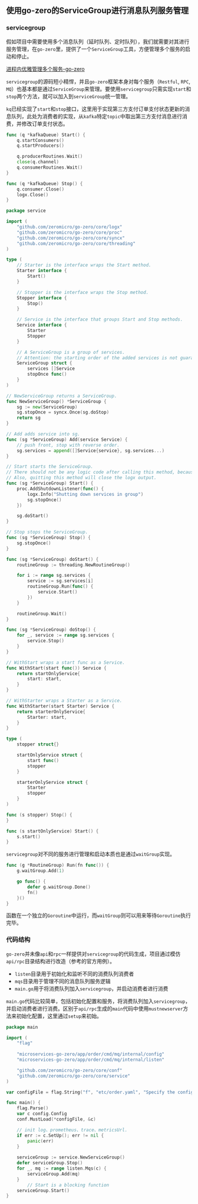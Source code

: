 ## 使用go-zero的ServiceGroup进行消息队列服务管理

### servicegroup

假如项目中需要使用多个消息队列（延时队列、定时队列），我们就需要对其进行服务管理，在`go-zero`里，提供了一个`ServiceGroup`工具，方便管理多个服务的启动和停止。

[进程内优雅管理多个服务-go-zero](https://talkgo.org/t/topic/3720)

`servicegroup`的源码短小精悍，并且`go-zero`框架本身对每个服务（`Restful`, `RPC`, `MQ`）也基本都是通过`ServiceGroup`来管理。要使用`servicegroup`只需实现`start`和`stop`两个方法，就可以加入到`serviceGroup`统一管理。

`kq`已经实现了`start`和`stop`接口，这里用于实现第三方支付订单支付状态更新的消息队列，此处为消费者的实现，从`kafka`特定`topic`中取出第三方支付消息进行消费，并修改订单支付状态。

```go
func (q *kafkaQueue) Start() {
	q.startConsumers()
	q.startProducers()

	q.producerRoutines.Wait()
	close(q.channel)
	q.consumerRoutines.Wait()
}

func (q *kafkaQueue) Stop() {
	q.consumer.Close()
	logx.Close()
}
```

```go
package service

import (
	"github.com/zeromicro/go-zero/core/logx"
	"github.com/zeromicro/go-zero/core/proc"
	"github.com/zeromicro/go-zero/core/syncx"
	"github.com/zeromicro/go-zero/core/threading"
)

type (
	// Starter is the interface wraps the Start method.
	Starter interface {
		Start()
	}

	// Stopper is the interface wraps the Stop method.
	Stopper interface {
		Stop()
	}

	// Service is the interface that groups Start and Stop methods.
	Service interface {
		Starter
		Stopper
	}

	// A ServiceGroup is a group of services.
	// Attention: the starting order of the added services is not guaranteed.
	ServiceGroup struct {
		services []Service
		stopOnce func()
	}
)

// NewServiceGroup returns a ServiceGroup.
func NewServiceGroup() *ServiceGroup {
	sg := new(ServiceGroup)
	sg.stopOnce = syncx.Once(sg.doStop)
	return sg
}

// Add adds service into sg.
func (sg *ServiceGroup) Add(service Service) {
	// push front, stop with reverse order.
	sg.services = append([]Service{service}, sg.services...)
}

// Start starts the ServiceGroup.
// There should not be any logic code after calling this method, because this method is a blocking one.
// Also, quitting this method will close the logx output.
func (sg *ServiceGroup) Start() {
	proc.AddShutdownListener(func() {
		logx.Info("Shutting down services in group")
		sg.stopOnce()
	})

	sg.doStart()
}

// Stop stops the ServiceGroup.
func (sg *ServiceGroup) Stop() {
	sg.stopOnce()
}

func (sg *ServiceGroup) doStart() {
	routineGroup := threading.NewRoutineGroup()

	for i := range sg.services {
		service := sg.services[i]
		routineGroup.Run(func() {
			service.Start()
		})
	}

	routineGroup.Wait()
}

func (sg *ServiceGroup) doStop() {
	for _, service := range sg.services {
		service.Stop()
	}
}

// WithStart wraps a start func as a Service.
func WithStart(start func()) Service {
	return startOnlyService{
		start: start,
	}
}

// WithStarter wraps a Starter as a Service.
func WithStarter(start Starter) Service {
	return starterOnlyService{
		Starter: start,
	}
}

type (
	stopper struct{}

	startOnlyService struct {
		start func()
		stopper
	}

	starterOnlyService struct {
		Starter
		stopper
	}
)

func (s stopper) Stop() {
}

func (s startOnlyService) Start() {
	s.start()
}
```
`servicegroup`对不同的服务进行管理和启动本质也是通过`waitGroup`实现。

```go
func (g *RoutineGroup) Run(fn func()) {
	g.waitGroup.Add(1)

	go func() {
		defer g.waitGroup.Done()
		fn()
	}()
}
```

函数在一个独立的`Goroutine`中运行，而`waitGroup`则可以用来等待`Goroutine`执行完毕。

### 代码结构

`go-zero`并未像`api`和`rpc`一样提供对`servicegroup`的代码生成，项目通过模仿`api/rpc`目录结构进行改造（参考的官方用例）。

- `listen`目录用于初始化和监听不同的消费队列消费者
- `mqs`目录用于管理不同的消息队列服务逻辑
- `main.go`用于将消费队列加入`servicegroup`，并启动消费者进行消费

`main.go`代码比较简单，包括初始化配置和服务，将消费队列加入`servicegroup`，并启动消费者进行消费。区别于`api/rpc`生成的`main`代码中使用`mustnewserver`方法来初始化配置，这里通过`setup`来初始。

```go
package main

import (
	"flag"
	
	"microservices-go-zero/app/order/cmd/mq/internal/config"
	"microservices-go-zero/app/order/cmd/mq/internal/listen"

	"github.com/zeromicro/go-zero/core/conf"
	"github.com/zeromicro/go-zero/core/service"
)

var configFile = flag.String("f", "etc/order.yaml", "Specify the config file")

func main() {
	flag.Parse()
	var c config.Config
	conf.MustLoad(*configFile, &c)

	// init log、prometheus、trace、metricsUrl.
	if err := c.SetUp(); err != nil {
		panic(err)
	}
	
	serviceGroup := service.NewServiceGroup()
	defer serviceGroup.Stop()
	for _, mq := range listen.Mqs(c) {
		serviceGroup.Add(mq)
	}
    	// Start is a blocking function
	serviceGroup.Start()
}
```